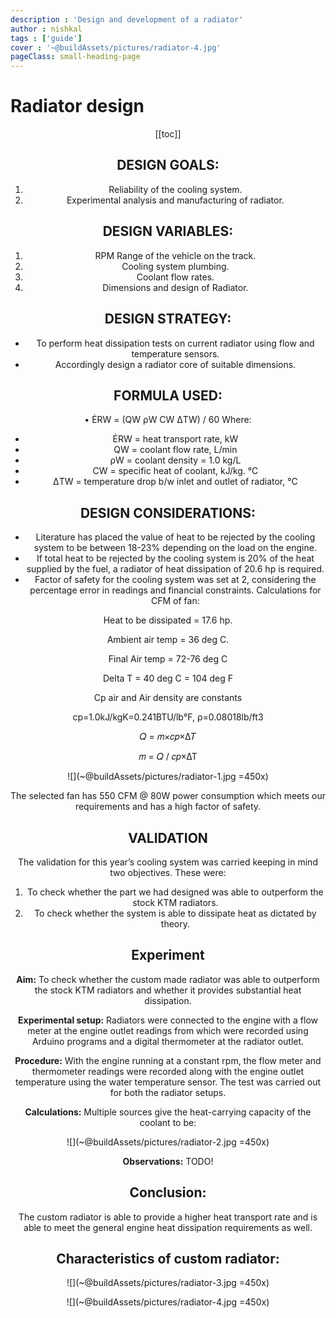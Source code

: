 ```yaml
---
description : 'Design and development of a radiator'
author : nishkal
tags : ['guide']
cover : '~@buildAssets/pictures/radiator-4.jpg'
pageClass: small-heading-page
---
```


# Radiator design

<Header />

[[toc]]

## DESIGN GOALS:
1. Reliability of the cooling system.
2. Experimental analysis and manufacturing of radiator.
## DESIGN VARIABLES:
1. RPM Range of the vehicle on the track.
2. Cooling system plumbing.
3. Coolant flow rates.
4. Dimensions and design of Radiator.
## DESIGN STRATEGY:
* To perform heat dissipation tests on current radiator using flow
and temperature sensors.
* Accordingly design a radiator core of suitable dimensions.

## FORMULA USED:
• ĖRW = (QW ρW CW ΔTW) / 60
Where:
* ĖRW = heat transport rate, kW
* QW = coolant flow rate, L/min
* ρW = coolant density = 1.0 kg/L 
* CW = specific heat of coolant, kJ/kg. °C
* ΔTW = temperature drop b/w inlet and outlet of radiator, °C 

## DESIGN CONSIDERATIONS:
* Literature has placed the value of heat to be rejected by the
cooling system to be between 18-23% depending on the load on
the engine.
* If total heat to be rejected by the cooling system is 20% of the
heat supplied by the fuel, a radiator of heat dissipation of 20.6
hp is required.
* Factor of safety for the cooling system was set at 2, considering
the percentage error in readings and financial constraints.
Calculations for CFM of fan:

Heat to be dissipated = 17.6 hp.

Ambient air temp = 36 deg C.

Final Air temp = 72-76 deg C

Delta T = 40 deg C = 104 deg F

Cp air and Air density are constants

cp=1.0kJ/kgK=0.241BTU/lb°F, ρ=0.08018lb/ft3

𝑄 = 𝑚×𝑐𝑝×∆𝑇

𝑚 = 𝑄 / 𝑐𝑝×∆T

![](~@buildAssets/pictures/radiator-1.jpg =450x)

The selected fan has 550 CFM @ 80W power consumption which
meets our requirements and has a high factor of safety.

## VALIDATION
The validation for this year’s cooling system was carried keeping in
mind two objectives. These were:
1. To check whether the part we had designed was able to
outperform the stock KTM radiators.
2. To check whether the system is able to dissipate heat as dictated
by theory.

## Experiment
__Aim:__ To check whether the custom made radiator was able to
outperform the stock KTM radiators and whether it provides
substantial heat dissipation.

__Experimental setup:__ Radiators were connected to the engine with a
flow meter at the engine outlet readings from which were recorded
using Arduino programs and a digital thermometer at the radiator
outlet.

__Procedure:__ With the engine running at a constant rpm, the flow meter
and thermometer readings were recorded along with the engine
outlet temperature using the water temperature sensor. The test was
carried out for both the radiator setups. 

__Calculations:__ Multiple sources give the heat-carrying capacity of the
coolant to be:

![](~@buildAssets/pictures/radiator-2.jpg =450x)

__Observations:__ TODO!

## Conclusion: 
The custom radiator is able to provide a higher heat
transport rate and is able to meet the general engine heat dissipation
requirements as well.

## Characteristics of custom radiator:

![](~@buildAssets/pictures/radiator-3.jpg =450x)

![](~@buildAssets/pictures/radiator-4.jpg =450x)
